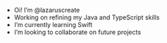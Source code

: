 - Oi! I’m @lazaruscreate
- Working on refining my Java and TypeScript skills
- I’m currently learning Swift
- I’m looking to collaborate on future projects


<!---
lazaruscreate/lazaruscreate is a ✨ special ✨ repository because its `README.md` (this file) appears on your GitHub profile.
You can click the Preview link to take a look at your changes.
--->
